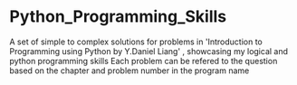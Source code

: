 # Python_Programming_Skills
A set of simple to complex solutions for problems in 'Introduction to Programming using Python by Y.Daniel Liang' , showcasing my logical and python programming skills
Each problem can be refered to the question based on the chapter and problem number in the program name
